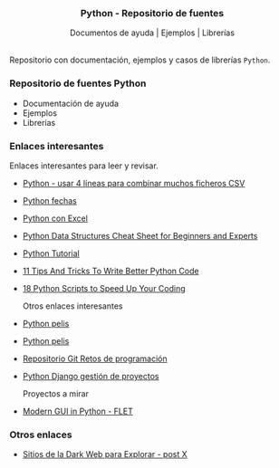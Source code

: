  <br />
<p align="center">
  <h3 align="center">Python - Repositorio de fuentes</h3>

  <p align="center">
    Documentos de ayuda | Ejemplos | Librerías
    <br>
    <br />
  </p>
</p>


Repositorio con documentación, ejemplos y casos de librerías `Python`.

### Repositorio de fuentes Python

* Documentación de ayuda
* Ejemplos
* Librerías


### Enlaces interesantes

  Enlaces interesantes para leer y revisar.

- [Python - usar 4 líneas para combinar muchos ficheros CSV](https://twitter.com/TomMitchellData/status/1766523617280454702?t=j7LYIITv3wg-GIBdi-_xtw&s=03)
- [Python fechas](https://majornetwork.net/2024/02/datetimes-with-timezones-in-python/?s=03)
- [Python con Excel](https://morioh.com/a/a97aefa3f174/how-to-automate-excel-with-python-or-replace-vba-with-python?s=03)
- [Python Data Structures Cheat Sheet for Beginners and Experts](https://morioh.com/a/5d7544234050/python-data-structures-cheat-sheet-for-beginners-and-experts)
- [Python Tutorial](https://morioh.com/a/b0a0843ff9b1/build-an-interactive-analytics-dashboard-website-using-python?s=03)
- [11 Tips And Tricks To Write Better Python Code](https://morioh.com/a/f332ff09290c/11-tips-and-tricks-to-write-better-python-code)
- [18 Python Scripts to Speed Up Your Coding](https://morioh.com/a/4f4b74ba17cc/18-python-scripts-that-help-you-write-code-faster)


  Otros enlaces interesantes

- [Python pelis](https://github.com/AnthonyBloomer/tmdbv3api/blob/master/README.rst)
- [Python pelis](https://github.com/Hircinelt/IMDB/issues/4)
- [Repositorio Git Retos de programación](https://github.com/mouredev/retos-programacion-2023)
- [Python Django gestión de proyectos](https://morioh.com/a/0143a3147843/build-a-simple-project-management-system-from-scratch-using-django?s=03)


  Proyectos a mirar

- [Modern GUI in Python - FLET](https://morioh.com/a/b8f5213477ad/build-modern-graphical-user-interfaces-in-python-with-flet)


### Otros enlaces

- [Sitios de la Dark Web para Explorar - post X](https://twitter.com/IA_Quijote/status/1759993091165937716?t=v_douB2nOSeufkNAuMJyPw&s=03)
